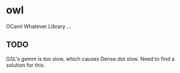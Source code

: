 # owl
OCaml Whatever Library ...

## TODO

GSL's gemm is too slow, which causes Dense.dot slow. Need to find a solution for this.
